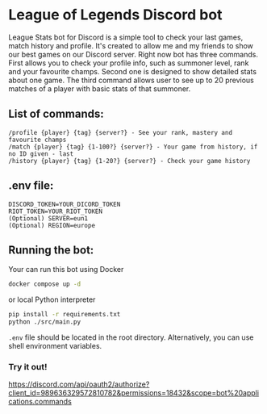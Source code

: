 # League of Legends Discord bot

League Stats bot for Discord is a simple tool to check your last games, match history and profile. It's created to allow me and my friends to show our best games on our Discord server. Right now bot has three commands. First allows you to check your profile info, such as summoner level, rank and your favourite champs. Second one is designed to show detailed stats about one game. The third command allows user to see up to 20 previous matches of a player with basic stats of that summoner.

## List of commands:
```
/profile {player} {tag} {server?} - See your rank, mastery and favourite champs
/match {player} {tag} {1-100?} {server?} - Your game from history, if no ID given - last
/history {player} {tag} {1-20?} {server?} - Check your game history
```

## .env file:
```
DISCORD_TOKEN=YOUR_DICORD_TOKEN
RIOT_TOKEN=YOUR_RIOT_TOKEN
(Optional) SERVER=eun1
(Optional) REGION=europe
```

## Running the bot:
Your can run this bot using Docker
```bash
docker compose up -d 
```
or local Python interpreter
```bash
pip install -r requirements.txt
python ./src/main.py
```
`.env` file should be located in the root directory. Alternatively, you can use shell environment variables.

### Try it out!
https://discord.com/api/oauth2/authorize?client_id=989636329572810782&permissions=18432&scope=bot%20applications.commands
